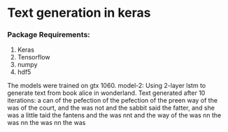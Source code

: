 # Text generation in keras

### Package Requirements:
1. Keras
2. Tensorflow
3. numpy
4. hdf5

The models were trained on gtx 1060.
model-2: Using 2-layer lstm to generate text from book alice in wonderland.
Text generated after 10 iterations:
a can of the pefection of the pefection of the preen way of the was of the court, and the was not and the sabbit said the fatter, and she was a little taid the fantens and the was nnt and the way of the was nn the was nn the was nn the was
